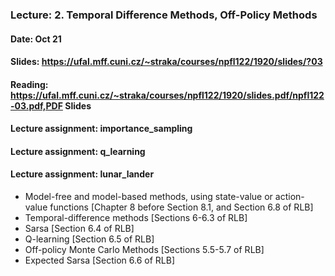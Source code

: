 ### Lecture: 2. Temporal Difference Methods, Off-Policy Methods
#### Date: Oct 21
#### Slides: https://ufal.mff.cuni.cz/~straka/courses/npfl122/1920/slides/?03
#### Reading: https://ufal.mff.cuni.cz/~straka/courses/npfl122/1920/slides.pdf/npfl122-03.pdf,PDF Slides
#### Lecture assignment: importance_sampling
#### Lecture assignment: q_learning
#### Lecture assignment: lunar_lander

- Model-free and model-based methods, using state-value or action-value
  functions [Chapter 8 before Section 8.1, and Section 6.8 of RLB]
- Temporal-difference methods [Sections 6-6.3 of RLB]
- Sarsa [Section 6.4 of RLB]
- Q-learning [Section 6.5 of RLB]
- Off-policy Monte Carlo Methods [Sections 5.5-5.7 of RLB]
- Expected Sarsa [Section 6.6 of RLB]
